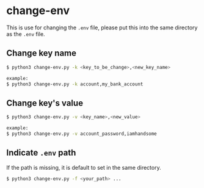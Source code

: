 # change-env

This is use for changing the `.env` file, please put this into the same directory as the `.env` file.

## Change key name

```bash
$ python3 change-env.py -k <key_to_be_change>,<new_key_name>

example:
$ python3 change-env.py -k account,my_bank_account
```

## Change key's value

```bash
$ python3 change-env.py -v <key_name>,<new_value>

example:
$ python3 change-env.py -v account_password,iamhandsome
```

## Indicate `.env` path

If the path is missing, it is default to set in the same directory.

```bash
$ python3 change-env.py -f <your_path> ...
```